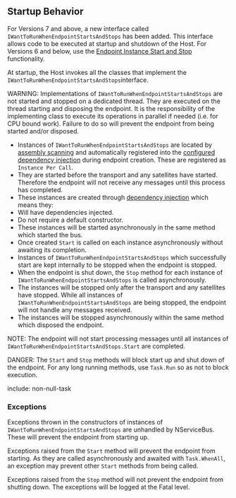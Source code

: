 ## Startup Behavior

For Versions 7 and above, a new interface called `IWantToRunWhenEndpointStartsAndStops` has been added. This interface allows code to be executed at startup and shutdown of the Host. For Versions 6 and below, use the [Endpoint Instance Start and Stop](/nservicebus/lifecycle/endpointstartandstop.md) functionality.

At startup, the Host invokes all the classes that implement the `IWantToRunWhenEndpointStartsAndStops`interface.

WARNING: Implementations of `IWantToRunWhenEndpointStartsAndStops` are not started and stopped on a dedicated thread. They are executed on the thread starting and disposing the endpoint. It is the responsibility of the implementing class to execute its operations in parallel if needed (i.e. for CPU bound work). Failure to do so will prevent the endpoint from being started and/or disposed.

 * Instances of `IWantToRunWhenEndpointStartsAndStops` are located by [assembly scanning](/nservicebus/hosting/assembly-scanning.md) and automatically registered into the [configured dependency injection](/nservicebus/dependency-injection/) during endpoint creation. These are registered as `Instance Per Call`.
 * They are started before the transport and any satellites have started. Therefore the endpoint will not receive any messages until this process has completed.
 * These instances are created through [dependency injection](/nservicebus/dependency-injection/) which means they:
  * Will have dependencies injected.
  * Do not require a default constructor.
 * These instances will be started asynchronously in the same method which started the bus.
 * Once created `Start` is called on each instance asynchronously without awaiting its completion.
 * Instances of `IWantToRunWhenEndpointStartsAndStops` which successfully start are kept internally to be stopped when the endpoint is stopped.
 * When the endpoint is shut down, the `Stop` method for each instance of `IWantToRunWhenEndpointStartsAndStops` is called asynchronously.
 * The instances will be stopped only after the transport and any satellites have stopped. While all instances of `IWantToRunWhenEndpointStartsAndStops` are being stopped, the endpoint will not handle any messages received.
 * The instances will be stopped asynchronously within the same method which disposed the endpoint.

NOTE: The endpoint will not start processing messages until all instances of `IWantToRunWhenEndpointStartsAndStops.Start` are completed.

DANGER: The `Start` and `Stop` methods will block start up and shut down of the endpoint. For any long running methods, use `Task.Run` so as not to block execution.

include: non-null-task


### Exceptions

Exceptions thrown in the constructors of instances of `IWantToRunWhenEndpointStartsAndStops` are unhandled by NServiceBus. These will prevent the endpoint from starting up.

Exceptions raised from the `Start` method will prevent the endpoint from starting. As they are called asynchronously and awaited with `Task.WhenAll`, an exception may prevent other `Start` methods from being called.

Exceptions raised from the `Stop` method will not prevent the endpoint from shutting down. The exceptions will be logged at the Fatal level.
